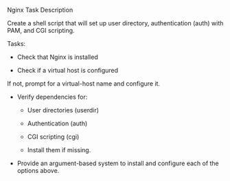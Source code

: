 Nginx Task
Description

Create a shell script that will set up user directory, authentication (auth) with PAM, and CGI scripting.

Tasks:
* Check that Nginx is installed

* Check if a virtual host is configured

If not, prompt for a virtual-host name and configure it.

* Verify dependencies for:

    * User directories (userdir)

    * Authentication (auth)

    * CGI scripting (cgi)

    * Install them if missing.

* Provide an argument-based system to install and configure each of the options above.